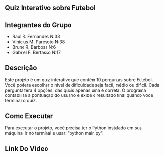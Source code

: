 ## Quiz Interativo sobre Futebol

## Integrantes do Grupo

- Raul B. Fernandes N:33
- Vinicius M. Paresoto N:38
- Bruno R. Barbosa N:6
- Gabriel F. Bertasso N:17

## Descrição

Este projeto é um quiz interativo que contém 10 perguntas sobre Futebol. Você podera escolher o nivel de dificuldade seja facíl, médio ou dificil. Cada pergunta tera 4 opções, das quais apenas uma é correta. O programa contabiliza a pontuação do usuário e exibe o resultado final quando você terminar o quiz.

## Como Executar

Para executar o projeto, você precisa ter o Python instalado em sua máquina. Ir no terminal e usar:
"python main.py".

## Link Do Video
